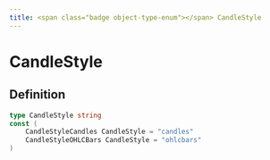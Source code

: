 ```yaml
---
title: <span class="badge object-type-enum"></span> CandleStyle
---
```

# <span class="badge object-type-enum"></span> CandleStyle

## Definition

```go
type CandleStyle string
const (
	CandleStyleCandles CandleStyle = "candles"
	CandleStyleOHLCBars CandleStyle = "ohlcbars"
)

```
